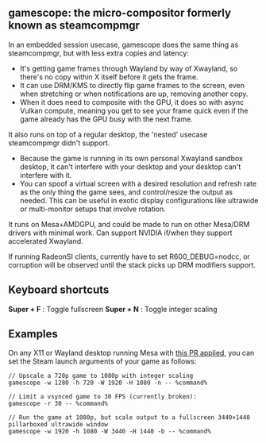 ## gamescope: the micro-compositor formerly known as steamcompmgr

In an embedded session usecase, gamescope does the same thing as steamcompmgr, but with less extra copies and latency:

 - It's getting game frames through Wayland by way of Xwayland, so there's no copy within X itself before it gets the frame.
 - It can use DRM/KMS to directly flip game frames to the screen, even when stretching or when notifications are up, removing another copy.
 - When it does need to composite with the GPU, it does so with async Vulkan compute, meaning you get to see your frame quick even if the game already has the GPU busy with the next frame.

It also runs on top of a regular desktop, the 'nested' usecase steamcompmgr didn't support.

 - Because the game is running in its own personal Xwayland sandbox desktop, it can't interfere with your desktop and your desktop can't interfere with it. 
 - You can spoof a virtual screen with a desired resolution and refresh rate as the only thing the game sees, and control/resize the output as needed. This can be useful in exotic display configurations like ultrawide or multi-monitor setups that involve rotation.

It runs on Mesa+AMDGPU, and could be made to run on other Mesa/DRM drivers with minimal work. Can support NVIDIA if/when they support accelerated Xwayland.

If running RadeonSI clients, currently have to set R600_DEBUG=nodcc, or corruption will be observed until the stack picks up DRM modifiers support.

## Keyboard shortcuts

**Super + F** : Toggle fullscreen
**Super + N** : Toggle integer scaling

## Examples

On any X11 or Wayland desktop running Mesa with [this PR applied](https://gitlab.freedesktop.org/mesa/mesa/-/merge_requests/4885), you can set the Steam launch arguments of your game as follows:


```
// Upscale a 720p game to 1080p with integer scaling
gamescope -w 1280 -h 720 -W 1920 -H 1080 -n -- %command%
```

```
// Limit a vsynced game to 30 FPS (currently broken):
gamescope -r 30 -- %command%
```

```
// Run the game at 1080p, but scale output to a fullscreen 3440×1440 pillarboxed ultrawide window
gamescope -w 1920 -h 1080 -W 3440 -H 1440 -b -- %command%
```
